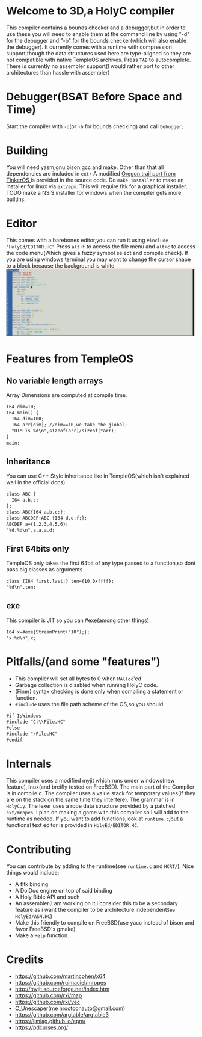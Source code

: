 # Welcome to 3D,a HolyC compiler
This compiler contains a bounds checker and a debugger,but in order to use these you will need to enable them at the command line by using "-d" for the debugger and "-b" for the bounds checker(which will also enable the debugger). It currently comes with a runtime with compression support,though the data structures used here are type-aligned so they are not compatible with native TempleOS archives. Press `TAB` to autocomplete. There is currently no assembler support(I would rather port to other architectures than hassle with assembler)

# Debugger(BSAT Before Space and Time)
Start the compiler with `-d`(or `-b` for bounds checking) and call `Debugger;`

# Building
You will need yasm,gnu bison,gcc and make. Other than that all dependencies are included in `ext/`  A modified [Oregon trail port from TinkerOS ](https://github.com/tinkeros/OT1975) is provided in the source code. Do `make installer` to make an installer for linux via `ext/epm`. This will require fltk for a graphical installer. TODO make a NSIS installer for windows when the compiler gets more builtins.

# Editor
This comes with a barebones editor,you can run it using `#include "HolyEd/EDITOR.HC"` Press `alt+f` to access the file menu and `alt+c` to access the code menu(Which gives a fuzzy symbol select and compile check). If you are using windows terminal you may want to change the cursor shape to a block because the background is white
![Editor screenshot](ed_screenshot.png)

# Features from TempleOS
## No variable length arrays
Array Dimensions are computed at compile time.
```
I64 dim=10;
I64 main() {
  I64 dim=100;
  I64 arr[dim]; //dim==10,we take the global;
  "DIM is %d\n",sizeof(arr)/sizeof(*arr);
}
main;
```
## Inheritance
You can use C++ Style inheritance like in TempleOS(which isn't explained well in the official docs)
```
class ABC {
  I64 a,b,c;
};
class ABC{I64 a,b,c;};
class ABCDEF:ABC {I64 d,e,f;};
ABCDEF a={1,2,3,4,5,6};
"%d,%d\n",a.a,a.d;
```
## First 64bits only
TempleOS only takes the first 64bit of any type passed to a function,so dont pass big classes as arguments
```
class {I64 first,last;} ten={10,0xffff};
"%d\n",ten;
```
## exe
This compiler is JIT so you can #exe(among other things)
```
I64 x=#exe{StreamPrint("10");};
"x:%d\n",x;
```

# Pitfalls/(and some "features")
 - This compiler will set all bytes to 0 when `MAlloc`'ed
 - Garbage collection is disabled when running HolyC code.
 - (Finer) syntax checking is done only when compiling a statement or function.
 - `#include` uses the file path scheme of the OS,so you should
  ```
  #if IsWindows
  #include "C:\\File.HC"
  #else
  #include "/File.HC"
  #endif
  ```

# Internals
This compiler uses a modified myjit which runs under windows(new feature),linux(and breifly tested on FreeBSD). The main part of the Compiler is in compile.c. The compiler uses a value stack for temporary values(if they are on the stack on the same time they interfere). The grammar is in `HolyC.y`. The lexer uses a rope data structure provided by a patched `ext/mropes`.  I plan on making a game with this compiler so I will add to the runtime as needed. If you want to add functions,look at `runtime.c`,but a functional text editor is provided in `HolyEd/EDITOR.HC`.

# Contributing
You can contribute by adding to the runtime(see `runtime.c` and `HCRT/`).  Nice things would include:

 - A fltk binding
 - A DolDoc engine on top of said binding
 - A Holy Bible API and such
 - An assembler(I am working on it,i consider this to be a secondary feature as i want the compiler to be architecture independent`See HolyEd/ASM.HC`)
 - Make this friendly to compile on FreeBSD(use yacc instead of bison and favor FreeBSD's gmake)
 - Make a `Help` function.

# Credits
 - https://github.com/martincohen/x64
 - https://github.com/ruimaciel/mropes
 - http://myjit.sourceforge.net/index.htm
 - https://github.com/rxi/map
 - https://github.com/rxi/vec
 - C_Unescaper(me nrootconauto@gmail.com)
 - https://github.com/argtable/argtable3
 - https://jimjag.github.io/epm/
 - https://pdcurses.org/
